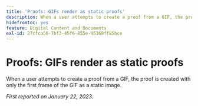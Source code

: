 ```yaml
---
title: 'Proofs: GIFs render as static proofs'
description: When a user attempts to create a proof from a GIF, the proof is created with only the first frame of the GIF as a static image.
hidefromtoc: yes
feature: Digital Content and Documents
exl-id: 27cfca56-7bf3-45f6-855e-45369ff85bce
---
```

# Proofs: GIFs render as static proofs

When a user attempts to create a proof from a GIF, the proof is created with only the first frame of the GIF as a static image.

_First reported on January 22, 2023._
